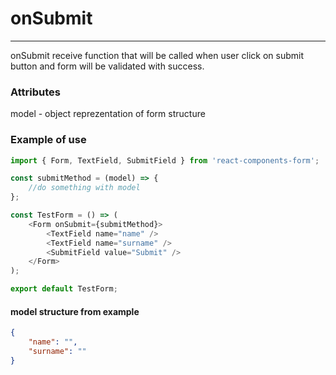 # onSubmit

---

onSubmit receive function that will be called when user click on submit button and form will be validated with success.

### Attributes

model - object reprezentation of form structure

### Example of use

```js
import { Form, TextField, SubmitField } from 'react-components-form';

const submitMethod = (model) => {
    //do something with model
};

const TestForm = () => (
    <Form onSubmit={submitMethod}>
        <TextField name="name" />
        <TextField name="surname" />
        <SubmitField value="Submit" />
    </Form>
);

export default TestForm;

```

#### model structure from example

```json
{
    "name": "",
    "surname": ""
}
```



